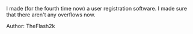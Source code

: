 I made (for the fourth time now) a user registration software. I made sure that there aren't any overflows now.

Author: TheFlash2k
